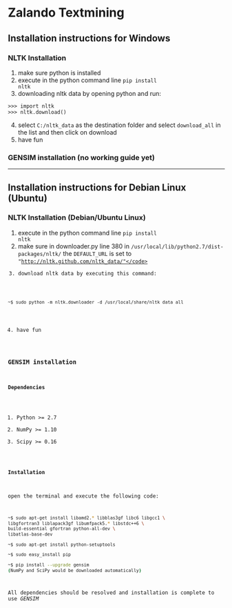 # Zalando Textmining

## Installation instructions for Windows

### NLTK Installation
1. make sure python is installed
2. execute in the python command line <code>pip install nltk</code>
3. downloading nltk data by opening python and run:
```
>>> import nltk
>>> nltk.download()
```
4. select <code>C:/nltk_data</code> as the destination folder and select <code>download_all</code> in the list and then click on download
5. have fun

### GENSIM installation (no working guide yet)

---

## Installation instructions for Debian Linux (Ubuntu)

### NLTK Installation (Debian/Ubuntu Linux)
1. execute in the python command line <code>pip install nltk</code>
2. make sure in downloader.py line 380 in <code>/usr/local/lib/python2.7/dist-packages/nltk/</code> the <code>DEFAULT_URL</code> is set to <code>"http://nltk.github.com/nltk_data/"</code>
3. download nltk data by executing this command:
```
~$ sudo python -m nltk.downloader -d /usr/local/share/nltk_data all
```
4. have fun

### GENSIM installation

#### Dependencies

1. Python >= 2.7
2. NumPy >= 1.10
3. Scipy >= 0.16

#### Installation
open the terminal and execute the following code:
```bash
~$ sudo apt-get install libamd2.* libblas3gf libc6 libgcc1 \
libgfortran3 liblapack3gf libumfpack5.* libstdc++6 \
build-essential gfortran python-all-dev \
libatlas-base-dev 

~$ sudo apt-get install python-setuptools

~$ sudo easy_install pip

~$ pip install --upgrade gensim
(NumPy and SciPy would be downloaded automatically)
```

All dependencies should be resolved and installation is complete to use *GENSIM*